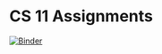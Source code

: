 # CS 11 Assignments

[![Binder](https://mybinder.org/badge_logo.svg)](https://mybinder.org/v2/gh/griffin28/cs11_assignments/main?filepath=cs11_assign3.ipynb)
